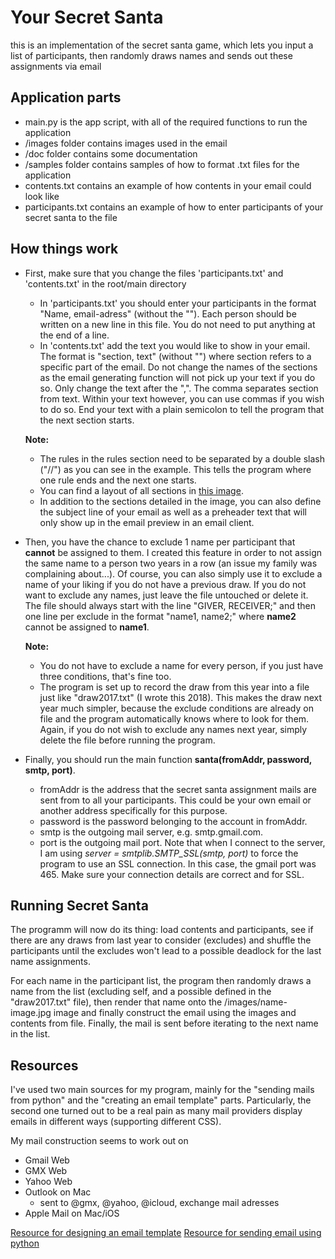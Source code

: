 # Your Secret Santa
this is an implementation of the secret santa game, which lets you input a list of participants, then randomly draws names
and sends out these assignments via email

## Application parts
* main.py is the app script, with all of the required functions to run the application
* /images folder contains images used in the email
* /doc folder contains some documentation
* /samples folder contains samples of how to format .txt files for the application
* contents.txt contains an example of how contents in your email could look like
* participants.txt contains an example of how to enter participants of your secret santa to the file

## How things work
* First, make sure that you change the files 'participants.txt' and 'contents.txt' in the root/main directory
   * In 'participants.txt' you should enter your participants in the format "Name, email-adress" (without the ""). Each person
should be written on a new line in this file. You do not need to put anything at the end of a line.
   * In 'contents.txt' add the text you would like to show in your email. The format is "section, text" (without "") where
section refers to a specific part of the email. Do not change the names of the sections as the email generating function will
not pick up your text if you do so. Only change the text after the ",". The comma separates section from text. Within your text
however, you can use commas if you wish to do so. End your text with a plain semicolon to tell the program that the next
section starts.

   **Note:**
   * The rules in the rules section need to be separated by a double slash ("//") as you can see in the example. This
   tells the program where one rule ends and the next one starts.
   * You can find a layout of all sections in [this image](https://github.com/Wasencroll/secret-santa/tree/master/doc/email_sections.png).
   * In addition to the sections detailed in the image, you can also define the subject line of your email as well as a preheader
   text that will only show up in the email preview in an email client.

* Then, you have the chance to exclude 1 name per participant that **cannot** be assigned to them. I created this feature in order
to not assign the same name to a person two years in a row (an issue my family was complaining about...). Of course, you can
also simply use it to exclude a name of your liking if you do not have a previous draw. If you do not want to exclude any names,
just leave the file untouched or delete it. The file should always start with the line "GIVER, RECEIVER;" and then one line per
exclude in the format "name1, name2;" where **name2** cannot be assigned to **name1**.

   **Note:**
   * You do not have to exclude a name for every person, if you just have three conditions, that's fine too.
   * The program is set up to record the draw from this year into a file just like "draw2017.txt" (I wrote this 2018). This
   makes the draw next year much simpler, because the exclude conditions are already on file and the program automatically knows where
   to look for them. Again, if you do not wish to exclude any names next year, simply delete the file before running the program.

* Finally, you should run the main function **santa(fromAddr, password, smtp, port)**.
    * fromAddr is the address that the secret santa assignment mails are sent from to all your participants. This could be your own email
    or another address specifically for this purpose.
    * password is the password belonging to the account in fromAddr.
    * smtp is the outgoing mail server, e.g. smtp.gmail.com.
    * port is the outgoing mail port. Note that when I connect to the server, I am using *server = smtplib.SMTP_SSL(smtp, port)*
    to force the program to use an SSL connection. In this case, the gmail port was 465. Make sure your connection details are
    correct and for SSL.

## Running Secret Santa
The programm will now do its thing: load contents and participants, see if there are any draws from last year to consider (excludes)
and shuffle the participants until the excludes won't lead to a possible deadlock for the last name assignments.

For each name in the participant list, the program then randomly draws a name from the list (excluding self, and a possible defined
in the "draw2017.txt" file), then render that name onto the /images/name-image.jpg image and finally construct the email using the
images and contents from file. Finally, the mail is sent before iterating to the next name in the list.


## Resources
I've used two main sources for my program, mainly for the "sending mails from python" and the "creating an email template" parts.
Particularly, the second one turned out to be a real pain as many mail providers display emails in different ways (supporting different
CSS).

My mail construction seems to work out on
* Gmail Web
* GMX Web
* Yahoo Web
* Outlook on Mac
    * sent to @gmx, @yahoo, @icloud, exchange mail adresses
* Apple Mail on Mac/iOS

[Resource for designing an email template](https://webdesign.tutsplus.com/tutorials/creating-a-future-proof-responsive-email-without-media-queries--cms-23919)
[Resource for sending email using python](https://www.pythonforbeginners.com/code-snippets-source-code/using-python-to-send-email)